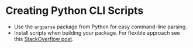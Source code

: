 # Creating Python CLI Scripts

- Use the `argparse` package from Python for easy command-line parsing.
- Install scripts when building your package. For flexible approach see this [StackOverflow post](https://stackoverflow.com/a/77276392/5478086).
